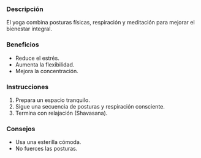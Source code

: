 ### Descripción
El yoga combina posturas físicas, respiración y meditación para mejorar el bienestar integral.

### Beneficios
- Reduce el estrés.
- Aumenta la flexibilidad.
- Mejora la concentración.

### Instrucciones
1. Prepara un espacio tranquilo.
2. Sigue una secuencia de posturas y respiración consciente.
3. Termina con relajación (Shavasana).

### Consejos
- Usa una esterilla cómoda.
- No fuerces las posturas.